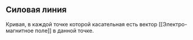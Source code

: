 ## Силовая линия
Кривая, в каждой точке которой касательная есть вектор [[Электро-магнитное поле]] в данной точке.
